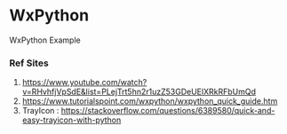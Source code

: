 # WxPython
WxPython Example 


### Ref Sites
1. https://www.youtube.com/watch?v=RHvhfjVpSdE&list=PLejTrt5hn2r1uzZ53GDeUElXRkRFbUmQd
2. https://www.tutorialspoint.com/wxpython/wxpython_quick_guide.htm
3. TrayIcon : https://stackoverflow.com/questions/6389580/quick-and-easy-trayicon-with-python